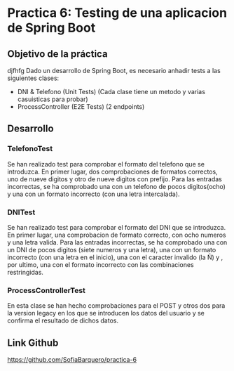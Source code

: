# Practica 6: Testing de una aplicacion de Spring Boot

## Objetivo de la práctica

djfhfg
Dado un desarrollo de Spring Boot, es necesario anhadir tests a las siguientes clases:

- DNI & Telefono (Unit Tests) (Cada clase tiene un metodo y varias casuisticas para probar)
- ProcessController (E2E Tests) (2 endpoints)

## Desarrollo 

### TelefonoTest
Se han realizado test para comprobar el formato del telefono que se introduzca. 
En primer lugar, dos comprobaciones de formatos correctos, uno de nueve digitos y otro de nueve digitos con prefijo.
Para las entradas incorrectas, se ha comprobado una con un telefono de pocos digitos(ocho) y una con un formato incorrecto (con una letra intercalada).

### DNITest
Se han realizado test para comprobar el formato del DNI que se introduzca.
En primer lugar, una comprobacion de formato correcto, con ocho numeros y una letra valida.
Para las entradas incorrectas, se ha comprobado una con un DNI de pocos digitos (siete numeros y una letra), una con un formato incorrecto (con una letra en el inicio), una con el caracter invalido (la Ñ) y , por ultimo, una con el formato incorrecto con las combinaciones restringidas.

### ProcessControllerTest
En esta clase se han hecho comprobaciones para el POST y otros dos para la version legacy en los que se introducen los datos del usuario y se confirma el resultado de dichos datos.

## Link Github
https://github.com/SofiaBarquero/practica-6
